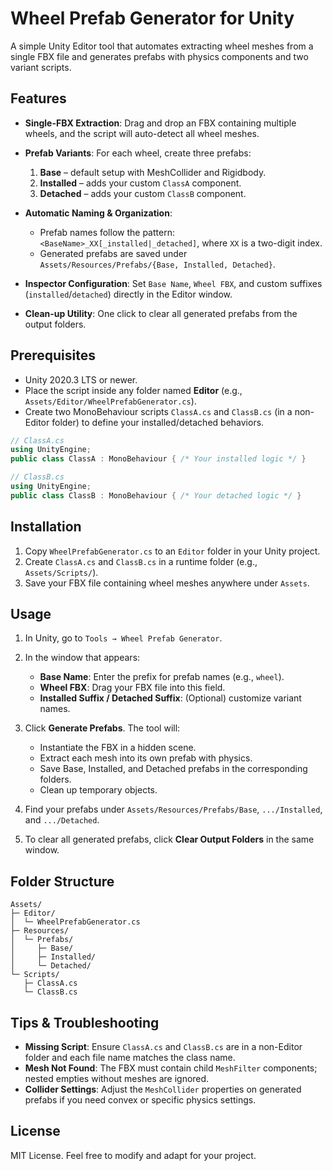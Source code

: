 # Wheel Prefab Generator for Unity

A simple Unity Editor tool that automates extracting wheel meshes from a single FBX file and generates prefabs with physics components and two variant scripts.

## Features

* **Single-FBX Extraction**: Drag and drop an FBX containing multiple wheels, and the script will auto-detect all wheel meshes.
* **Prefab Variants**: For each wheel, create three prefabs:

  1. **Base** – default setup with MeshCollider and Rigidbody.
  2. **Installed** – adds your custom `ClassA` component.
  3. **Detached** – adds your custom `ClassB` component.
* **Automatic Naming & Organization**:

  * Prefab names follow the pattern: `<BaseName>_XX[_installed|_detached]`, where `XX` is a two-digit index.
  * Generated prefabs are saved under `Assets/Resources/Prefabs/{Base, Installed, Detached}`.
* **Inspector Configuration**: Set `Base Name`, `Wheel FBX`, and custom suffixes (`installed`/`detached`) directly in the Editor window.
* **Clean-up Utility**: One click to clear all generated prefabs from the output folders.

## Prerequisites

* Unity 2020.3 LTS or newer.
* Place the script inside any folder named **Editor** (e.g., `Assets/Editor/WheelPrefabGenerator.cs`).
* Create two MonoBehaviour scripts `ClassA.cs` and `ClassB.cs` (in a non-Editor folder) to define your installed/detached behaviors.

```csharp
// ClassA.cs
using UnityEngine;
public class ClassA : MonoBehaviour { /* Your installed logic */ }

// ClassB.cs
using UnityEngine;
public class ClassB : MonoBehaviour { /* Your detached logic */ }
```

## Installation

1. Copy `WheelPrefabGenerator.cs` to an `Editor` folder in your Unity project.
2. Create `ClassA.cs` and `ClassB.cs` in a runtime folder (e.g., `Assets/Scripts/`).
3. Save your FBX file containing wheel meshes anywhere under `Assets`.

## Usage

1. In Unity, go to `Tools → Wheel Prefab Generator`.
2. In the window that appears:

   * **Base Name**: Enter the prefix for prefab names (e.g., `wheel`).
   * **Wheel FBX**: Drag your FBX file into this field.
   * **Installed Suffix / Detached Suffix**: (Optional) customize variant names.
3. Click **Generate Prefabs**. The tool will:

   * Instantiate the FBX in a hidden scene.
   * Extract each mesh into its own prefab with physics.
   * Save Base, Installed, and Detached prefabs in the corresponding folders.
   * Clean up temporary objects.
4. Find your prefabs under `Assets/Resources/Prefabs/Base`, `.../Installed`, and `.../Detached`.
5. To clear all generated prefabs, click **Clear Output Folders** in the same window.

## Folder Structure

```
Assets/
├─ Editor/
│  └─ WheelPrefabGenerator.cs
├─ Resources/
│  └─ Prefabs/
│     ├─ Base/
│     ├─ Installed/
│     └─ Detached/
└─ Scripts/
   ├─ ClassA.cs
   └─ ClassB.cs
```

## Tips & Troubleshooting

* **Missing Script**: Ensure `ClassA.cs` and `ClassB.cs` are in a non-Editor folder and each file name matches the class name.
* **Mesh Not Found**: The FBX must contain child `MeshFilter` components; nested empties without meshes are ignored.
* **Collider Settings**: Adjust the `MeshCollider` properties on generated prefabs if you need convex or specific physics settings.

## License

MIT License. Feel free to modify and adapt for your project.
